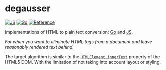 # degausser

[![JS](https://github.com/flowpub/degausser/workflows/JS/badge.svg)](https://github.com/flowpub/degausser/actions?query=workflow%3AJS)
[![Go](https://github.com/flowpub/degausser/workflows/Go/badge.svg)](https://github.com/flowpub/degausser/actions?query=workflow%3AGo)
[![Reference](https://github.com/flowpub/degausser/workflows/Reference/badge.svg)](https://github.com/flowpub/degausser/actions?query=workflow%3AReference)

Implementations of HTML to plain text conversion: [Go](./go/degausser/README.md) and [JS](./js/README.md).

_For when you want to eliminate HTML tags from a document and leave reasonably rendered text behind._

The target algorithm is similar to the [`HTMLElement.innerText`](https://developer.mozilla.org/en-US/docs/Web/API/HTMLElement/innerText) property of the HTML5 DOM.
With the limitation of not taking into account layout or styling.
